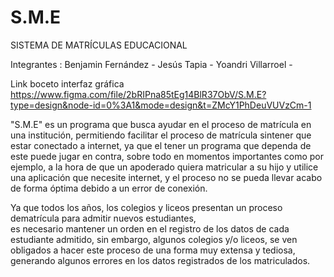 # S.M.E
SISTEMA DE MATRÍCULAS EDUCACIONAL

Integrantes : Benjamin Fernández -
              Jesús Tapia -
              Yoandri Villarroel -
            
            
Link boceto interfaz gráfica
https://www.figma.com/file/2bRIPna85tEg14BlR37ObV/S.M.E?type=design&node-id=0%3A1&mode=design&t=ZMcY1PhDeuVUVzCm-1


"S.M.E" es un programa que busca ayudar en el proceso de matrícula en una institución, permitiendo 
facilitar el proceso de matrícula sintener que estar conectado a internet, ya que el tener un programa 
que dependa de este puede jugar en contra, sobre todo en momentos importantes como por ejemplo, a la hora 
de que un apoderado quiera matricular a su hijo y utilice una aplicación que necesite internet, y el proceso 
no se pueda llevar acabo de forma óptima debido a un error de conexión.  
                          
Ya que todos los años, los colegios y liceos presentan un proceso dematrícula para admitir nuevos estudiantes,  
es necesario mantener un orden en el registro de los datos de cada estudiante admitido, sin embargo, algunos 
colegios y/o liceos, se ven obligados a hacer este proceso de una forma muy extensa y tediosa, generando algunos 
errores en los datos registrados de los matriculados. 

                

